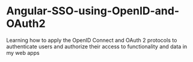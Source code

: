 # Angular-SSO-using-OpenID-and-OAuth2
Learning how to apply the OpenID Connect and OAuth 2 protocols to authenticate users and authorize their access to functionality and data in my web apps
